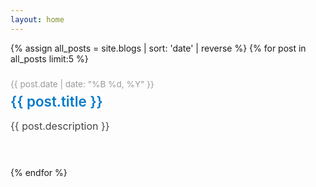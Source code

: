 ```yaml
---
layout: home
---
```


<style>
  .home-posts {
    max-width: 800px;
    margin: 0 auto;
    /* padding: 32px 16px; */
    display: flex;
    flex-direction: column;
    gap: 24px;
  }

  .post-preview {
    border-bottom: 1px solid #eee;
    padding-bottom: 16px;
  }

  .post-preview:last-child {
    border: none;
  }

  .post-preview a {
    font-size: 1.4rem;
    font-weight: 600;
    color: #007acc;
    text-decoration: none;
  }

  .post-preview a:hover {
    text-decoration: underline;
  }

  .post-date {
    font-size: 0.85rem;
    color: #999;
    margin-bottom: 6px;
  }

  .post-desc {
    font-size: 1rem;
    color: #444;
  }
</style>

<div class="home-posts">
  {% assign all_posts = site.blogs | sort: 'date' | reverse %}
  {% for post in all_posts limit:5 %}
    <div class="post-preview">
      <div class="post-date">{{ post.date | date: "%B %d, %Y" }}</div>
      <a href="{{ post.url }}">{{ post.title }}</a>
      <p class="post-desc">{{ post.description }}</p>
    </div>
  {% endfor %}
</div>
